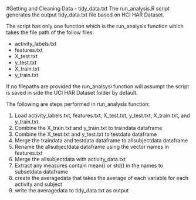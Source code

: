 #Getting and Cleaning Data - tidy_data.txt
The run_analysis.R script generates the output tidy_data.txt file based on HCI HAR Dataset.

The script has only one function which is the run_analysis function which takes the file path of the follow files:
- activity_labels.txt
- features.txt
- X_test.txt
- y_test.txt
- X_train.txt
- y_train.txt

If no filepaths are provided the run_analsysi function will assumpt the script is saved in side the UCI HAR Dataset folder by default.

The following are steps performed in run_analysis function:

1. Load activity_labels.txt, features.txt, X_test.txt, y_test.txt, X_train.txt, and y_train.txt.
2. Combine the X_train.txt and y_train.txt to traindata dataframe
3. Combine the X_test.txt and y_test.txt to testdata dataframe
4. Merge the traindata and testdata dataframe to allsubjectdata dataframe
5. Rename the allsubjectdata dataframe using the vector names in features.txt
6. Merge the allsubjectdata with activity_data.txt
7. Extract any measures contain mean() or std() in the names to subsetdata dataframe
8. create the averagedata that takes the average of each variable for each activity and subject
9. write the averagedata to tidy_data.txt as output




